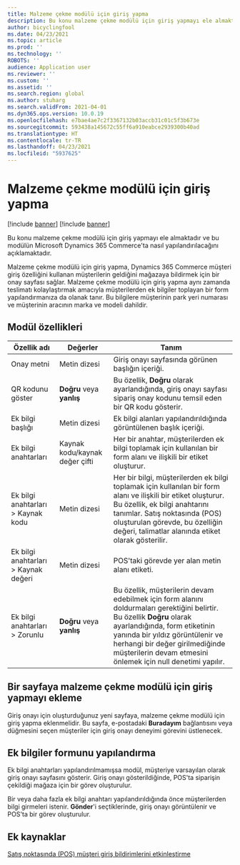 ```yaml
---
title: Malzeme çekme modülü için giriş yapma
description: Bu konu malzeme çekme modülü için giriş yapmayı ele almaktadır ve bu modülün Microsoft Dynamics 365 Commerce'ta nasıl yapılandırılacağını açıklamaktadır.
author: bicyclingfool
ms.date: 04/23/2021
ms.topic: article
ms.prod: ''
ms.technology: ''
ROBOTS: ''
audience: Application user
ms.reviewer: ''
ms.custom: ''
ms.assetid: ''
ms.search.region: global
ms.author: stuharg
ms.search.validFrom: 2021-04-01
ms.dyn365.ops.version: 10.0.19
ms.openlocfilehash: e7bae4ae7c2f3367132b03accb31c01c5f3b673e
ms.sourcegitcommit: 593438a145672c55ff6a910eabce2939300b40ad
ms.translationtype: HT
ms.contentlocale: tr-TR
ms.lasthandoff: 04/23/2021
ms.locfileid: "5937625"
---
```

# <a name="check-in-for-pickup-module"></a>Malzeme çekme modülü için giriş yapma

[!include [banner](includes/banner.md)]
[!include [banner](includes/preview-banner.md)]

Bu konu malzeme çekme modülü için giriş yapmayı ele almaktadır ve bu modülün Microsoft Dynamics 365 Commerce'ta nasıl yapılandırılacağını açıklamaktadır.

Malzeme çekme modülü için giriş yapma, Dynamics 365 Commerce müşteri giriş özelliğini kullanan müşterilerin geldiğini mağazaya bildirmek için bir onay sayfası sağlar. Malzeme çekme modülü için giriş yapma aynı zamanda teslimatı kolaylaştırmak amacıyla müşterilerden ek bilgiler toplayan bir form yapılandırmanıza da olanak tanır. Bu bilgilere müşterinin park yeri numarası ve müşterinin aracının marka ve modeli dahildir. 

## <a name="module-properties"></a>Modül özellikleri

| Özellik adı | Değerler | Tanım |
|---------------|--------|-------------|
| Onay metni | Metin dizesi | Giriş onayı sayfasında görünen başlığın içeriği. |
| QR kodunu göster | **Doğru** veya **yanlış** | Bu özellik, **Doğru** olarak ayarlandığında, giriş onayı sayfası sipariş onay kodunu temsil eden bir QR kodu gösterir. |
| Ek bilgi başlığı | Metin dizesi | Ek bilgi alanları yapılandırıldığında görüntülenen başlık içeriği. |
| Ek bilgi anahtarları | Kaynak kodu/kaynak değer çifti | Her bir anahtar, müşterilerden ek bilgi toplamak için kullanılan bir form alanı ve ilişkili bir etiket oluşturur. |
| Ek bilgi anahtarları \> Kaynak kodu | Metin dizesi | Her bir bilgi, müşterilerden ek bilgi toplamak için kullanılan bir form alanı ve ilişkili bir etiket oluşturur. Bu özellik, ek bilgi anahtarını tanımlar. Satış noktasında (POS) oluşturulan görevde, bu özelliğin değeri, talimatlar alanında etiket olarak gösterilir. |
| Ek bilgi anahtarları \> Kaynak değeri | Metin dizesi | POS'taki görevde yer alan metin alanı etiketi. |
| Ek bilgi anahtarları \> Zorunlu | **Doğru** veya **yanlış** | Bu özellik, müşterilerin devam edebilmek için form alanını doldurmaları gerektiğini belirtir. Bu özellik **Doğru** olarak ayarlandığında, form etiketinin yanında bir yıldız görüntülenir ve herhangi bir değer girilmediğinde müşterilerin devam etmesini önlemek için null denetimi yapılır. |

## <a name="add-the-check-in-for-pickup-module-to-a-page"></a>Bir sayfaya malzeme çekme modülü için giriş yapmayı ekleme

Giriş onayı için oluşturduğunuz yeni sayfaya, malzeme çekme modülü için giriş yapma eklenmelidir. Bu sayfa, e-postadaki **Buradayım** bağlantısını veya düğmesini seçen müşteriler için giriş onayı deneyimi görevini üstlenecek. 

## <a name="configure-the-additional-information-form"></a>Ek bilgiler formunu yapılandırma

Ek bilgi anahtarları yapılandırılmamışsa modül, müşteriye varsayılan olarak giriş onayı sayfasını gösterir. Giriş onayı gösterildiğinde, POS'ta siparişin çekildiği mağaza için bir görev oluşturulur.

Bir veya daha fazla ek bilgi anahtarı yapılandırıldığında önce müşterilerden bilgi girmeleri istenir. **Gönder**'i seçtiklerinde, giriş onayı görüntülenir ve POS'ta bir görev oluşturulur. 

## <a name="additional-resources"></a>Ek kaynaklar

[Satış noktasında (POS) müşteri giriş bildirimlerini etkinleştirme](enable-customer-check-in.md)

